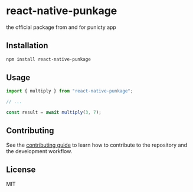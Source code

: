# react-native-punkage

the official package from and for punicty app

## Installation

```sh
npm install react-native-punkage
```

## Usage

```js
import { multiply } from "react-native-punkage";

// ...

const result = await multiply(3, 7);
```

## Contributing

See the [contributing guide](CONTRIBUTING.md) to learn how to contribute to the repository and the development workflow.

## License

MIT